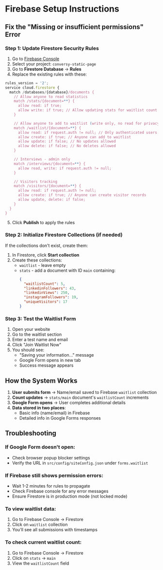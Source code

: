 # Firebase Setup Instructions

## Fix the "Missing or insufficient permissions" Error

### Step 1: Update Firestore Security Rules

1. Go to [Firebase Console](https://console.firebase.google.com)
2. Select your project: `conversy-static-page`
3. Go to **Firestore Database** → **Rules**
4. Replace the existing rules with these:

```javascript
rules_version = '2';
service cloud.firestore {
  match /databases/{database}/documents {
    // Allow anyone to read statistics
    match /stats/{document=**} {
      allow read: if true;
      allow write: if true; // Allow updating stats for waitlist count
    }

    // Allow anyone to add to waitlist (write only, no read for privacy)
    match /waitlist/{document=**} {
      allow read: if request.auth != null; // Only authenticated users can read
      allow create: if true; // Anyone can add to waitlist
      allow update: if false; // No updates allowed
      allow delete: if false; // No deletes allowed
    }

    // Interviews - admin only
    match /interviews/{document=**} {
      allow read, write: if request.auth != null;
    }

    // Visitors tracking
    match /visitors/{document=**} {
      allow read: if request.auth != null;
      allow create: if true; // Anyone can create visitor records
      allow update, delete: if false;
    }
  }
}
```

5. Click **Publish** to apply the rules

### Step 2: Initialize Firestore Collections (if needed)

If the collections don't exist, create them:

1. In Firestore, click **Start collection**
2. Create these collections:
   - `waitlist` - leave empty
   - `stats` - add a document with ID `main` containing:
     ```json
     {
       "waitlistCount": 5,
       "linkedinFollowers": 43,
       "linkedinViews": 250,
       "instagramFollowers": 19,
       "uniqueVisitors": 17
     }
     ```

### Step 3: Test the Waitlist Form

1. Open your website
2. Go to the waitlist section
3. Enter a test name and email
4. Click "Join Waitlist Now"
5. You should see:
   - "Saving your information..." message
   - Google Form opens in new tab
   - Success message appears

## How the System Works

1. **User submits form** → Name/email saved to Firebase `waitlist` collection
2. **Count updates** → `stats/main` document's `waitlistCount` increments
3. **Google Form opens** → User completes additional details
4. **Data stored in two places**:
   - Basic info (name/email) in Firebase
   - Detailed info in Google Forms responses

## Troubleshooting

### If Google Form doesn't open:
- Check browser popup blocker settings
- Verify the URL in `src/config/siteConfig.json` under `forms.waitlist`

### If Firebase still shows permission errors:
- Wait 1-2 minutes for rules to propagate
- Check Firebase console for any error messages
- Ensure Firestore is in production mode (not locked mode)

### To view waitlist data:
1. Go to Firebase Console → Firestore
2. Click on `waitlist` collection
3. You'll see all submissions with timestamps

### To check current waitlist count:
1. Go to Firebase Console → Firestore
2. Click on `stats` → `main`
3. View the `waitlistCount` field